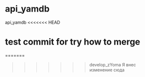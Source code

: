 # api_yamdb
api_yamdb
<<<<<<< HEAD

 test commit for try how to merge
=======
=======
>>>>>>> develop_zYoma
Я внес изменение сюда